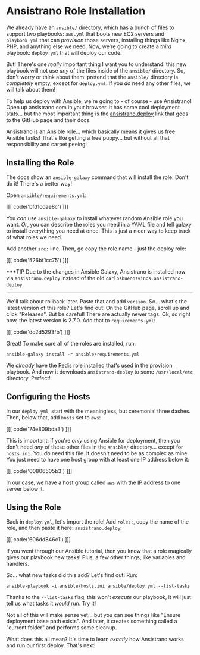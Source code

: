 # Ansistrano Role Installation

We already have an `ansible/` directory, which has a bunch of files to support
two playbooks: `aws.yml` that boots new EC2 servers and `playbook.yml` that can
*provision* those servers, installing things like Nginx, PHP, and anything else
we need. Now, we're going to create a *third* playbook: `deploy.yml` that will
deploy our code.

But! There's one *really* important thing I want you to understand: this new playbook
will not use *any* of the files inside of the `ansible/` directory. So, don't worry
or think about them: pretend that the `ansible/` directory is *completely* empty,
except for `deploy.yml`. If you *do* need any other files, we will talk about them!

To help us deploy with Ansible, we're going to - of course - use Ansistrano! Open
up ansistrano.com in your browser. It has some cool deployment stats... but the
most important thing is the [ansistrano.deploy][ansistrano_deploy] link that goes
to the GitHub page and their docs.

Ansistrano is an Ansible role... which basically means it gives us free Ansible
tasks! That's like getting a free puppy... but without all that responsibility and
carpet peeing!

## Installing the Role

The docs show an `ansible-galaxy` command that will install the role. Don't do it!
There's a better way!

Open `ansible/requirements.yml`:

[[[ code('bfd1cdae8c') ]]]

You *can* use `ansible-galaxy` to install whatever random Ansible role you want.
*Or*, you can describe the roles you need in a YAML file and tell galaxy to install
everything you need at once. This is just a nicer way to keep track of what roles
we need.

Add another `src:` line. Then, go copy the role name - just the deploy role:

[[[ code('526bf1cc75') ]]]

***TIP
Due to the changes in Ansible Galaxy, Ansistrano is installed now via `ansistrano.deploy`
instead of the old `carlosbuenosvinos.ansistrano-deploy`.
***

We'll talk about rollback later. Paste that and add `version`. So... what's the latest
version of this role? Let's find out! On the GitHub page, scroll up and click "Releases".
But be careful! There are actually newer tags. Ok, so right now, the latest version
is 2.7.0. Add that to `requirements.yml`:

[[[ code('dc2d5293fb') ]]]

Great! To make sure all of the roles are installed, run:

```terminal
ansible-galaxy install -r ansible/requirements.yml
```

We *already* have the Redis role installed that's used in the provision playbook.
And now it downloads `ansistrano-deploy` to some `/usr/local/etc` directory. Perfect!

## Configuring the Hosts

In our `deploy.yml`, start with the meaningless, but ceremonial three dashes. Then,
below that, add `hosts` set to `aws`:

[[[ code('74e809bda3') ]]]

This is important: if you're *only* using Ansible for deployment, then you don't
need *any* of these other files in the `ansible/` directory... except for `hosts.ini`.
You *do* need this file. It doesn't need to be as complex as mine. You just need
to have one host group with at least one IP address below it:

[[[ code('00806505b3') ]]]

In our case, we have a host group called `aws` with the IP address to one server
below it.

## Using the Role

Back in `deploy.yml`, let's import the role! Add `roles:`, copy the name of the role,
and then paste it here: `ansistrano.deploy`:

[[[ code('606dd846c1') ]]]

If you went through our Ansible tutorial, then you know that a role magically
gives our playbook new tasks! Plus, a few other things, like variables and handlers.

So... what new tasks did this add? Let's find out! Run:

```terminal
ansible-playbook -i ansible/hosts.ini ansible/deploy.yml --list-tasks
```

Thanks to the `--list-tasks` flag, this won't *execute* our playbook, it will just
tell us what tasks it *would* run. Try it!

Not all of this will make sense yet... but you can see things like "Ensure deployment
base path exists". And later, it creates something called a "current folder" and
performs some cleanup.

What does this all mean? It's time to learn *exactly* how Ansistrano works and
run our first deploy. That's next!


[ansistrano_deploy]: https://github.com/ansistrano/deploy
